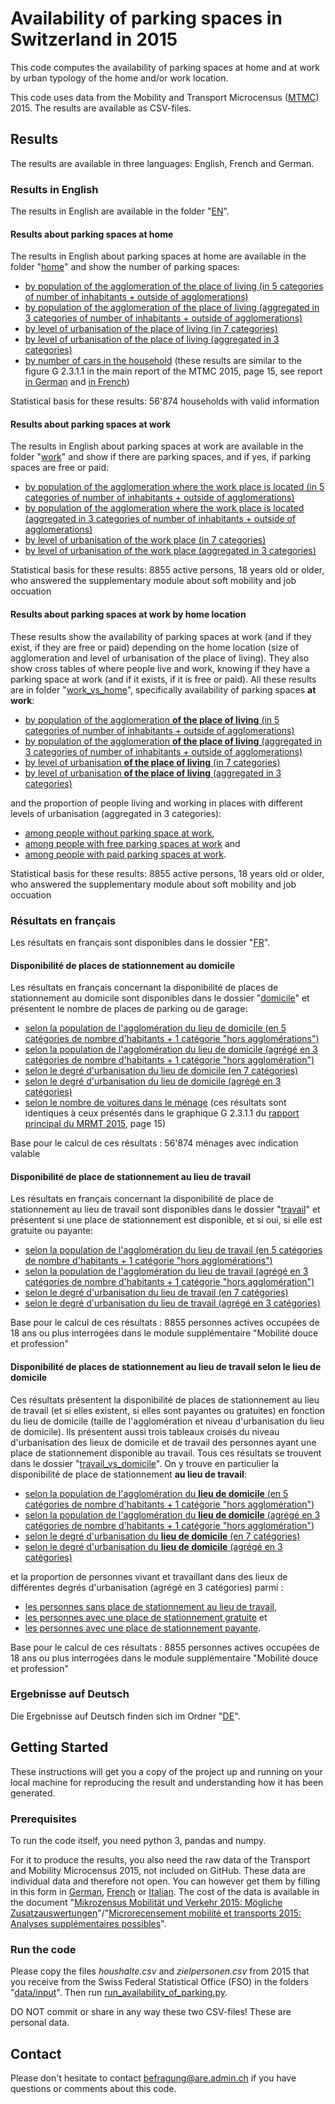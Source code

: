 # Availability of parking spaces in Switzerland in 2015
This code computes the availability of parking spaces at home and at work by urban typology of the home and/or work location. 

This code uses data from the Mobility and Transport Microcensus (<a href="https://www.are.admin.ch/mtmc">MTMC</a>) 2015. The results are available as CSV-files.

## Results
The results are available in three languages: English, French and German.

### Results in English
The results in English are available in the folder "<a href="https://github.com/antonindanalet/availability-of-parking-in-Switzerland-in-2015/tree/master/data/output/tables/EN">EN</a>".

#### Results about parking spaces at home
The results in English about parking spaces at home are available in the folder "<a href="https://github.com/antonindanalet/availability-of-parking-in-Switzerland-in-2015/tree/master/data/output/tables/EN/home">home</a>" and show the number of parking spaces:
- <a href="https://github.com/antonindanalet/availability-of-parking-in-Switzerland-in-2015/blob/master/data/output/tables/EN/home/avail_parking_space_by_agglo_size.csv">by population of the agglomeration of the place of living (in 5 categories of number of inhabitants + outside of agglomerations)</a>
- <a href="https://github.com/antonindanalet/availability-of-parking-in-Switzerland-in-2015/blob/master/data/output/tables/EN/home/avail_parking_space_by_agglo_size_agg.csv">by population of the agglomeration of the place of living (aggregated in 3 categories of number of inhabitants + outside of agglomerations)</a>
- <a href="https://github.com/antonindanalet/availability-of-parking-in-Switzerland-in-2015/blob/master/data/output/tables/EN/home/avail_parking_space_by_household_location.csv">by level of urbanisation of the place of living (in 7 categories)</a>
- <a href="https://github.com/antonindanalet/availability-of-parking-in-Switzerland-in-2015/blob/master/data/output/tables/EN/home/avail_parking_space_by_household_location_agg.csv">by level of urbanisation of the place of living (aggregated in 3 categories)</a>
- <a href="https://github.com/antonindanalet/availability-of-parking-in-Switzerland-in-2015/blob/master/data/output/tables/EN/home/avail_parking_space_by_nb_of_cars.csv">by number of cars in the household</a> (these results are similar to the figure G 2.3.1.1 in the main report of the MTMC 2015, page 15, see report <a href="https://www.are.admin.ch/dam/are/de/dokumente/verkehr/dokumente/mikrozensus/verkehrsverhalten-der-bevolkerung-ergebnisse-des-mikrozensus-mobilitat-und-verkehr-2015.pdf.download.pdf/Mikrozensus_Verkehrsverhalten%20der%20Bev%C3%B6lkerung%202015_de.pdf">in German</a> and <a href="https://www.are.admin.ch/dam/are/fr/dokumente/verkehr/dokumente/mikrozensus/verkehrsverhalten-der-bevolkerung-ergebnisse-des-mikrozensus-mobilitat-und-verkehr-2015.pdf.download.pdf/Mikrozensus_Verkehrsverhalten%20der%20Bev%C3%B6lkerung%202015_fr.pdf">in French</a>)

Statistical basis for these results: 56'874 households with valid information

#### Results about parking spaces at work
The results in English about parking spaces at work are available in the folder "<a href="https://github.com/antonindanalet/availability-of-parking-in-Switzerland-in-2015/tree/master/data/output/tables/EN/work">work</a>" and show if there are parking spaces, and if yes, if parking spaces are free or paid:
- <a href="https://github.com/antonindanalet/availability-of-parking-in-Switzerland-in-2015/blob/master/data/output/tables/EN/work/avail_parking_space_by_agglo_size_work_loc.csv">by population of the agglomeration where the work place is located (in 5 categories of number of inhabitants + outside of agglomerations)</a>
- <a href="https://github.com/antonindanalet/availability-of-parking-in-Switzerland-in-2015/blob/master/data/output/tables/EN/work/avail_parking_space_by_agglo_size_work_loc_agg.csv">by population of the agglomeration where the work place is located (aggregated in 3 categories of number of inhabitants + outside of agglomerations)</a>
- <a href="https://github.com/antonindanalet/availability-of-parking-in-Switzerland-in-2015/blob/master/data/output/tables/EN/work/avail_parking_space_by_work_location.csv">by level of urbanisation of the work place (in 7 categories)</a>
- <a href="https://github.com/antonindanalet/availability-of-parking-in-Switzerland-in-2015/blob/master/data/output/tables/EN/work/avail_parking_space_by_work_location_agg.csv">by level of urbanisation of the work place (aggregated in 3 categories)</a>

Statistical basis for these results: 8855 active persons, 18 years old or older, who answered the supplementary module about soft mobility and job occuation

#### Results about parking spaces at work by home location
These results show the availability of parking spaces at work (and if they exist, if they are free or paid) depending on the home location (size of agglomeration and level of urbanisation of the place of living). They also show cross tables of where people live and work, knowing if they have a parking space at work (and if it exists, if it is free or paid). All these results are in folder "<a href="https://github.com/antonindanalet/availability-of-parking-in-Switzerland-in-2015/tree/master/data/output/tables/EN/work_vs_home">work_vs_home</a>", specifically availability of parking spaces <b>at work</b>:
- <a href="https://github.com/antonindanalet/availability-of-parking-in-Switzerland-in-2015/blob/master/data/output/tables/EN/work_vs_home/avail_parking_space_at_work_by_agglo_size_home_loc.csv">by population of the agglomeration <b>of the place of living</b> (in 5 categories of number of inhabitants + outside of agglomerations)</a>
- <a href="https://github.com/antonindanalet/availability-of-parking-in-Switzerland-in-2015/blob/master/data/output/tables/EN/work_vs_home/avail_parking_space_at_work_by_agglo_size_home_loc_agg.csv">by population of the agglomeration <b>of the place of living</b> (aggregated in 3 categories of number of inhabitants + outside of agglomerations)</a>
- <a href="https://github.com/antonindanalet/availability-of-parking-in-Switzerland-in-2015/blob/master/data/output/tables/EN/work_vs_home/avail_parking_space_at_work_by_home_location.csv">by level of urbanisation <b>of the place of living</b> (in 7 categories)</a>
- <a href="https://github.com/antonindanalet/availability-of-parking-in-Switzerland-in-2015/blob/master/data/output/tables/EN/work_vs_home/avail_parking_space_at_work_by_home_location_agg.csv">by level of urbanisation <b>of the place of living</b> (aggregated in 3 categories)</a>

and the proportion of people living and working in places with different levels of urbanisation (aggregated in 3 categories):
- <a href="https://github.com/antonindanalet/availability-of-parking-in-Switzerland-in-2015/blob/master/data/output/tables/EN/work_vs_home/no_parking_space_at_work_by_home_work_location_agg.csv">among people without parking space at work</a>, 
- <a href="https://github.com/antonindanalet/availability-of-parking-in-Switzerland-in-2015/blob/master/data/output/tables/EN/work_vs_home/free_parking_space_at_work_by_home_work_location_agg.csv">among people with free parking spaces at work</a> and 
- <a href="https://github.com/antonindanalet/availability-of-parking-in-Switzerland-in-2015/blob/master/data/output/tables/EN/work_vs_home/paid_parking_space_at_work_by_home_work_location_agg.csv">among people with paid parking spaces at work</a>.

Statistical basis for these results: 8855 active persons, 18 years old or older, who answered the supplementary module about soft mobility and job occuation

### Résultats en français
Les résultats en français sont disponibles dans le dossier
"<a href="https://github.com/antonindanalet/availability-of-parking-in-Switzerland-in-2015/tree/master/data/output/tables/FR">FR</a>".

#### Disponibilité de places de stationnement au domicile
Les résultats en français concernant la disponibilité de places de stationnement au domicile sont disponibles dans le
 dossier
 "<a href="https://github.com/antonindanalet/availability-of-parking-in-Switzerland-in-2015/tree/master/data/output/tables/FR/domicile">domicile</a>"
 et présentent le nombre de places de parking ou de garage:
- <a href="https://github.com/antonindanalet/availability-of-parking-in-Switzerland-in-2015/blob/master/data/output/tables/FR/domicile/dispo_place_stationnement_selon_pop_agglo.csv">selon la population de l'agglomération du lieu de domicile (en 5 catégories de nombre d'habitants + 1 catégorie "hors agglomérations")</a>
- <a href="https://github.com/antonindanalet/availability-of-parking-in-Switzerland-in-2015/blob/master/data/output/tables/FR/domicile/dispo_place_stationnement_selon_pop_agglo_agg.csv">selon la population de l'agglomération du lieu de domicile (agrégé en 3 catégories de nombre d'habitants + 1 catégorie "hors agglomération")</a>
- <a href="https://github.com/antonindanalet/availability-of-parking-in-Switzerland-in-2015/blob/master/data/output/tables/FR/domicile/dispo_place_stationnement_selon_typo_spatiale_menage.csv">selon le degré d'urbanisation du lieu de domicile (en 7 catégories)</a>
- <a href="https://github.com/antonindanalet/availability-of-parking-in-Switzerland-in-2015/blob/master/data/output/tables/FR/domicile/dispo_place_stationnement_selon_typo_spatiale_menage_agg.csv">selon le degré d'urbanisation du lieu de domicile (agrégé en 3 catégories)</a>
- <a href="https://github.com/antonindanalet/availability-of-parking-in-Switzerland-in-2015/blob/master/data/output/tables/FR/domicile/dispo_place_stationnement_selon_nb_voiture_dans_menage.csv">selon le nombre de voitures dans le ménage</a> (ces résultats sont identiques à ceux présentés dans le graphique
G 2.3.1.1 du <a href="https://www.are.admin.ch/dam/are/fr/dokumente/verkehr/dokumente/mikrozensus/verkehrsverhalten-der-bevolkerung-ergebnisse-des-mikrozensus-mobilitat-und-verkehr-2015.pdf.download.pdf/Mikrozensus_Verkehrsverhalten%20der%20Bev%C3%B6lkerung%202015_fr.pdf">
rapport principal du MRMT 2015</a>, page 15)

Base pour le calcul de ces résultats : 56'874 ménages avec indication valable

#### Disponibilité de place de stationnement au lieu de travail
Les résultats en français concernant la disponibilité de place de stationnement au lieu de travail sont disponibles
dans le dossier
"<a href="https://github.com/antonindanalet/availability-of-parking-in-Switzerland-in-2015/tree/master/data/output/tables/FR/travail">travail</a>"
et présentent si une place de stationnement est disponible, et si oui, si elle est gratuite ou payante:
- <a href="https://github.com/antonindanalet/availability-of-parking-in-Switzerland-in-2015/blob/master/data/output/tables/FR/travail/dispo_place_stationnement_selon_pop_agglo_travail.csv">selon la population de l'agglomération du lieu de travail (en 5 catégories de nombre d'habitants + 1 catégorie "hors agglomérations")</a>
- <a href="https://github.com/antonindanalet/availability-of-parking-in-Switzerland-in-2015/blob/master/data/output/tables/FR/travail/dispo_place_stationnement_selon_pop_agglo_travail_agg.csv">selon la population de l'agglomération du lieu de travail (agrégé en 3 catégories de nombre d'habitants + 1 catégorie "hors agglomération")</a>
- <a href="https://github.com/antonindanalet/availability-of-parking-in-Switzerland-in-2015/blob/master/data/output/tables/FR/travail/dispo_place_stationnement_selon_typo_spatiale_travail.csv">selon le degré d'urbanisation du lieu de travail (en 7 catégories)</a>
- <a href="https://github.com/antonindanalet/availability-of-parking-in-Switzerland-in-2015/blob/master/data/output/tables/FR/travail/dispo_place_stationnement_selon_typo_spatiale_travail_agg.csv">selon le degré d'urbanisation du lieu de travail (agrégé en 3 catégories)</a>

Base pour le calcul de ces résultats : 8855 personnes actives occupées de 18 ans ou plus interrogées dans le module supplémentaire "Mobilité douce et profession"

#### Disponibilité de places de stationnement au lieu de travail selon le lieu de domicile
Ces résultats présentent la disponibilité de places de stationnement au lieu de travail (et si elles existent, si elles sont payantes ou gratuites) en fonction du lieu de domicile (taille de l'agglomération et niveau d'urbanisation du lieu de domicile). Ils présentent aussi trois tableaux croisés du niveau d'urbanisation des lieux de domicile et de travail des personnes ayant une place de stationnement disponible au travail. Tous ces résultats se trouvent dans le dossier "<a href="https://github.com/antonindanalet/availability-of-parking-in-Switzerland-in-2015/tree/master/data/output/tables/FR/travail_vs_domicile">travail_vs_domicile</a>". On y trouve en particulier la disponibilité de place de stationnement <b>au lieu de travail</b>:
- <a href="https://github.com/antonindanalet/availability-of-parking-in-Switzerland-in-2015/blob/master/data/output/tables/FR/travail_vs_domicile/dispo_place_stationnement_au_travail_selon_pop_agglo_domicile.csv">selon la population de l'agglomération du <b>lieu de domicile</b> (en 5 catégories de nombre d'habitants + 1 catégorie "hors agglomération")</a>
- <a href="https://github.com/antonindanalet/availability-of-parking-in-Switzerland-in-2015/blob/master/data/output/tables/FR/travail_vs_domicile/dispo_place_stationnement_au_travail_selon_pop_agglo_domicile_agg.csv">selon la population de l'agglomération du <b>lieu de domicile</b> (agrégé en 3 catégories de nombre d'habitants + 1 catégorie "hors agglomération")</a>
- <a href="https://github.com/antonindanalet/availability-of-parking-in-Switzerland-in-2015/blob/master/data/output/tables/FR/travail_vs_domicile/dispo_place_stationnement_au_travail_selon_typo_spatiale_domicile.csv">selon le degré d'urbanisation du <b>lieu de domicile</b> (en 7 catégories)</a>
- <a href="https://github.com/antonindanalet/availability-of-parking-in-Switzerland-in-2015/blob/master/data/output/tables/FR/travail_vs_domicile/dispo_place_stationnement_au_travail_selon_typo_spatiale_domicile_agg.csv">selon le degré d'urbanisation du <b>lieu de domicile</b> (agrégé en 3 catégories)</a>

et la proportion de personnes vivant et travaillant dans des lieux de différentes degrés d'urbanisation (agrégé en 3 catégories) parmi : 
- <a href="https://github.com/antonindanalet/availability-of-parking-in-Switzerland-in-2015/blob/master/data/output/tables/FR/travail_vs_domicile/pas_de_place_stationnement_au_travail_selon_typo_spatiale_domicile_travail_agg.csv">les personnes sans place de stationnement au lieu de travail</a>, 
- <a href="https://github.com/antonindanalet/availability-of-parking-in-Switzerland-in-2015/blob/master/data/output/tables/FR/travail_vs_domicile/place_stationnement_gratuite_au_travail_selon_typo_spatiale_domicile_travail_agg.csv">les personnes avec une place de stationnement gratuite</a> et
- <a href="https://github.com/antonindanalet/availability-of-parking-in-Switzerland-in-2015/blob/master/data/output/tables/FR/travail_vs_domicile/place_stationnement_payante_au_travail_selon_typo_spatiale_domicile_travail_agg.csv">les personnes avec une place de stationnement payante</a>.

Base pour le calcul de ces résultats : 8855 personnes actives occupées de 18 ans ou plus interrogées dans le module supplémentaire "Mobilité douce et profession"

### Ergebnisse auf Deutsch
Die Ergebnisse auf Deutsch finden sich im Ordner "<a href="https://github.com/antonindanalet/availability-of-parking-in-Switzerland-in-2015/tree/master/data/output/tables/DE">DE</a>".

## Getting Started

These instructions will get you a copy of the project up and running on your local machine for reproducing the result and understanding how it has been generated.

### Prerequisites

To run the code itself, you need python 3, pandas and numpy.

For it to produce the results, you also need the raw data of the Transport and Mobility Microcensus 2015, not included on GitHub. These data are individual data and therefore not open. You can however get them by filling in this form in <a href="https://www.are.admin.ch/are/de/home/verkehr-und-infrastruktur/grundlagen-und-daten/mzmv/datenzugang.html">German</a>, <a href="https://www.are.admin.ch/are/fr/home/mobilite/bases-et-donnees/mrmt/accesauxdonnees.html">French</a> or <a href="https://www.are.admin.ch/are/it/home/mobilita/basi-e-dati/mcmt/accessoaidati.html">Italian</a>. The cost of the data is available in the document "<a href="https://www.are.admin.ch/are/de/home/medien-und-publikationen/publikationen/grundlagen/mikrozensus-mobilitat-und-verkehr-2015-mogliche-zusatzauswertung.html">Mikrozensus Mobilität und Verkehr 2015: Mögliche Zusatzauswertungen</a>"/"<a href="https://www.are.admin.ch/are/fr/home/media-et-publications/publications/bases/mikrozensus-mobilitat-und-verkehr-2015-mogliche-zusatzauswertung.html">Microrecensement mobilité et transports 2015: Analyses supplémentaires possibles</a>".

### Run the code

Please copy the files <em>houshalte.csv</em> and <em>zielpersonen.csv</em> from 2015 that you receive from the Swiss Federal Statistical Office (FSO) in the folders "<a href="https://github.com/antonindanalet/availability-of-parking-in-Switzerland-in-2015/tree/master/data/input">data/input</a>". Then run <a href="https://github.com/antonindanalet/availability-of-parking-in-Switzerland-in-2015/blob/master/src/run_availability_of_parking.py">run_availability_of_parking.py</a>. 

DO NOT commit or share in any way these two CSV-files! These are personal data.

## Contact

Please don't hesitate to contact befragung@are.admin.ch if you have questions or comments about this code.
